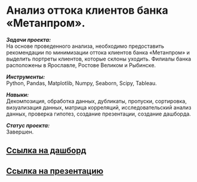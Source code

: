 # Анализ оттока клиентов банка «Метанпром».

***Задачи проекта:***<br>
На основе проведенного анализа, необходимо предоставить рекомендации по минимизации оттока клиентов банка «Метанпром» и выделить портреты клиентов, которые склоны уходить. Филиалы банка расположены в Ярославле, Ростове Великом и Рыбинске.

***Инструменты:***<br>
Python, Pandas, Matplotlib, Numpy, Seaborn, Scipy, Tableau.

***Навыки:***<br>
Декомпозиция, обработка данных, дубликаты, пропуски, сортировка, визуализация данных, матрица корреляций, исследовательский анализ данных, проверка гипотез, создание презентации, создание дашборда.

***Статус проекта:*** <br>
Завершен.

## [Ссылка на дашборд](https://public.tableau.com/app/profile/alexander4262/viz/final_project_bank_16775122612180/main_sheet)

## [Ссылка на презентацию](https://github.com/alexkandinsky/yandex_practicum_data_analyst/blob/main/11.%20Выпускной%20проект.%20Анализ%20оттока%20клиентов%20банка/Анализ%20оттока%20клиентов%20банка%20Метанпром.pdf)
